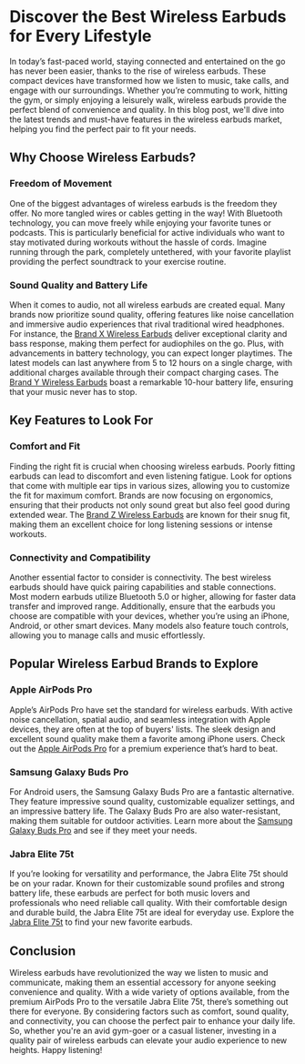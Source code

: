 # Discover the Best Wireless Earbuds for Every Lifestyle

In today’s fast-paced world, staying connected and entertained on the go has never been easier, thanks to the rise of wireless earbuds. These compact devices have transformed how we listen to music, take calls, and engage with our surroundings. Whether you’re commuting to work, hitting the gym, or simply enjoying a leisurely walk, wireless earbuds provide the perfect blend of convenience and quality. In this blog post, we'll dive into the latest trends and must-have features in the wireless earbuds market, helping you find the perfect pair to fit your needs.

## Why Choose Wireless Earbuds?

### Freedom of Movement

One of the biggest advantages of wireless earbuds is the freedom they offer. No more tangled wires or cables getting in the way! With Bluetooth technology, you can move freely while enjoying your favorite tunes or podcasts. This is particularly beneficial for active individuals who want to stay motivated during workouts without the hassle of cords. Imagine running through the park, completely untethered, with your favorite playlist providing the perfect soundtrack to your exercise routine.

### Sound Quality and Battery Life

When it comes to audio, not all wireless earbuds are created equal. Many brands now prioritize sound quality, offering features like noise cancellation and immersive audio experiences that rival traditional wired headphones. For instance, the [Brand X Wireless Earbuds](#) deliver exceptional clarity and bass response, making them perfect for audiophiles on the go. Plus, with advancements in battery technology, you can expect longer playtimes. The latest models can last anywhere from 5 to 12 hours on a single charge, with additional charges available through their compact charging cases. The [Brand Y Wireless Earbuds](#) boast a remarkable 10-hour battery life, ensuring that your music never has to stop.

## Key Features to Look For

### Comfort and Fit

Finding the right fit is crucial when choosing wireless earbuds. Poorly fitting earbuds can lead to discomfort and even listening fatigue. Look for options that come with multiple ear tips in various sizes, allowing you to customize the fit for maximum comfort. Brands are now focusing on ergonomics, ensuring that their products not only sound great but also feel good during extended wear. The [Brand Z Wireless Earbuds](#) are known for their snug fit, making them an excellent choice for long listening sessions or intense workouts.

### Connectivity and Compatibility

Another essential factor to consider is connectivity. The best wireless earbuds should have quick pairing capabilities and stable connections. Most modern earbuds utilize Bluetooth 5.0 or higher, allowing for faster data transfer and improved range. Additionally, ensure that the earbuds you choose are compatible with your devices, whether you’re using an iPhone, Android, or other smart devices. Many models also feature touch controls, allowing you to manage calls and music effortlessly.

## Popular Wireless Earbud Brands to Explore

### Apple AirPods Pro

Apple’s AirPods Pro have set the standard for wireless earbuds. With active noise cancellation, spatial audio, and seamless integration with Apple devices, they are often at the top of buyers' lists. The sleek design and excellent sound quality make them a favorite among iPhone users. Check out the [Apple AirPods Pro](#) for a premium experience that’s hard to beat.

### Samsung Galaxy Buds Pro

For Android users, the Samsung Galaxy Buds Pro are a fantastic alternative. They feature impressive sound quality, customizable equalizer settings, and an impressive battery life. The Galaxy Buds Pro are also water-resistant, making them suitable for outdoor activities. Learn more about the [Samsung Galaxy Buds Pro](#) and see if they meet your needs.

### Jabra Elite 75t

If you’re looking for versatility and performance, the Jabra Elite 75t should be on your radar. Known for their customizable sound profiles and strong battery life, these earbuds are perfect for both music lovers and professionals who need reliable call quality. With their comfortable design and durable build, the Jabra Elite 75t are ideal for everyday use. Explore the [Jabra Elite 75t](#) to find your new favorite earbuds.

## Conclusion

Wireless earbuds have revolutionized the way we listen to music and communicate, making them an essential accessory for anyone seeking convenience and quality. With a wide variety of options available, from the premium AirPods Pro to the versatile Jabra Elite 75t, there’s something out there for everyone. By considering factors such as comfort, sound quality, and connectivity, you can choose the perfect pair to enhance your daily life. So, whether you're an avid gym-goer or a casual listener, investing in a quality pair of wireless earbuds can elevate your audio experience to new heights. Happy listening!